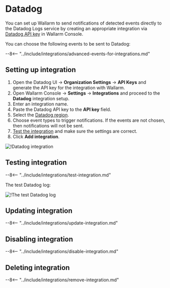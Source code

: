 # Datadog

You can set up Wallarm to send notifications of detected events directly to the Datadog Logs service by creating an appropriate integration via [Datadog API key](https://docs.datadoghq.com/account_management/api-app-keys/) in Wallarm Console.

You can choose the following events to be sent to Datadog:

--8<-- "../include/integrations/advanced-events-for-integrations.md"

## Setting up integration

1. Open the Datadog UI → **Organization Settings** → **API Keys** and generate the API key for the integration with Wallarm.
1. Open Wallarm Console → **Settings** → **Integrations** and proceed to the **Datadog** integration setup.
1. Enter an integration name.
1. Paste the Datadog API key to the **API key** field.
1. Select the [Datadog region](https://docs.datadoghq.com/getting_started/site/).
1. Choose event types to trigger notifications. If the events are not chosen, then notifications will not be sent.
1. [Test the integration](#testing-integration) and make sure the settings are correct.
1. Click **Add integration**.

![!Datadog integration](../../../images/user-guides/settings/integrations/add-datadog-integration.png)

## Testing integration

--8<-- "../include/integrations/test-integration.md"

The test Datadog log:

![!The test Datadog log](../../../images/user-guides/settings/integrations/test-datadog-vuln-detected.png)

## Updating integration

--8<-- "../include/integrations/update-integration.md"

## Disabling integration

--8<-- "../include/integrations/disable-integration.md"

## Deleting integration

--8<-- "../include/integrations/remove-integration.md"
